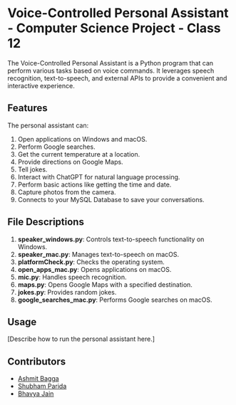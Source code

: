 # Voice-Controlled Personal Assistant - Computer Science Project -  Class 12

The Voice-Controlled Personal Assistant is a Python program that can perform various tasks based on voice commands. It leverages speech recognition, text-to-speech, and external APIs to provide a convenient and interactive experience.

## Features

The personal assistant can:

1. Open applications on Windows and macOS.
2. Perform Google searches.
3. Get the current temperature at a location.
4. Provide directions on Google Maps.
5. Tell jokes.
6. Interact with ChatGPT for natural language processing.
7. Perform basic actions like getting the time and date.
8. Capture photos from the camera.
9. Connects to your MySQL Database to save your conversations.

## File Descriptions

1. **speaker_windows.py**: Controls text-to-speech functionality on Windows.
2. **speaker_mac.py**: Manages text-to-speech on macOS.
3. **platformCheck.py**: Checks the operating system.
4. **open_apps_mac.py**: Opens applications on macOS.
5. **mic.py**: Handles speech recognition.
6. **maps.py**: Opens Google Maps with a specified destination.
7. **jokes.py**: Provides random jokes.
8. **google_searches_mac.py**: Performs Google searches on macOS.

## Usage

[Describe how to run the personal assistant here.]

## Contributors

- [Ashmit Bagga](https://github.com/ashmitbagga)
- [Shubham Parida](https://github.com/Shubham-Parida01)
- [Bhavya Jain](https://github.com/archelleus)
